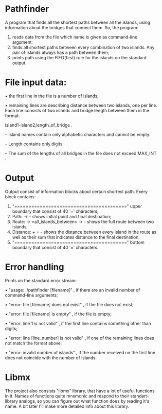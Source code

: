 # Pathfinder

A program that finds all the shortest paths between all the islands,
using information about the bridges that connect them. So, the program:
1. reads data from the file which name is given as command-line argument;
2. finds all shortest paths between every combination of two islands.
Any pair of islands always has a path between them;
3. prints path using the FIFO(first) rule for the islands on the standard output.

# File input data:

• the first line in the file is a number of islands;

• remaining lines are describing distance between two islands, one per line. Each line
consists of two islands and bridge length between them in the format:

island1-island2,length_of_bridge .

– Island names contain only alphabetic characters and cannot be empty.

– Length contains only digits.

– The sum of the lengths of all bridges in the file does not exceed MAX_INT .

# Output
Output consist of information blocks about certain shortest path. Every block contains:
1. "========================================" upper boundary that consist of 40 '='
characters;
2. Path: <island1> -> <island2> - shows initial point and final destination;
3. Route: <island1> -> <all_islands_between> -> <island2> - shows the full route
between two islands;
4. Distance: <length1> + <length2> = <sum> - shows the distance between every island in
the route as well as their sum that indicates distance to the final destination;
5. "========================================" bottom boundary that consist of 40 '='
characters.

# Error handling 
Prints on the standard error stream:

• "usage: ./pathfinder [filename]" , if there are an invalid number of command-line
arguments;

• "error: file [filename] does not exist" , if the file does not exist;

• "error: file [filename] is empty" , if the file is empty;

• "error: line 1 is not valid" , if the first line contains something other than digits;

• "error: line [line_number] is not valid" , if one of the remaining lines does not match
the format above;

• "error: invalid number of islands" , if the number received on the first line does not
coincide with the number of islands.

# Libmx
The project also consists "libmx" library, that have a lot of useful functions in it. Names of functions quite mnemonic and respond to their standart-library analogs, so you can figure out what function does by reading it's name. A bit later I'll make more detailed info about this library.
